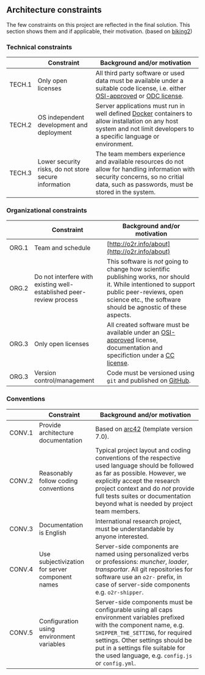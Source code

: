 ## Architecture constraints

The few constraints on this project are reflected in the final solution. This section shows them and if applicable, their motivation. (based on [biking2](https://biking.michael-simons.eu/docs/index.html#section-architecture-constraints))

### Technical constraints

&nbsp; | Constraint | Background and/or motivation
------ | ---------- | ----------------------------
TECH.1 | Only open licenses | All third party software or used data must be available under a suitable code license, i.e. either [OSI-approved](https://opensource.org/licenses) or [ODC license](opendatacommons.org/licenses).
TECH.2 | OS independent development and deployment | Server applications must run in well defined [Docker](https://docker.com) containers to allow installation on any host system and not limit developers to a specific language or environment.
TECH.3 | Lower security risks, do not store secure information | The team members experience and available resources do not allow for handling information with security concerns, so no critial data, such as passwords, must be stored in the system.

### Organizational constraints

&nbsp; | Constraint | Background and/or motivation
------ | ---------- | ----------------------------
ORG.1 | Team and schedule | [http://o2r.info/about](http://o2r.info/about)
ORG.2 | Do not interfere with existing well-established peer-review process | This software is _not_ going to change how scientific publishing works, nor should it. While intentioned to support public peer-reviews, open science etc., the software should be agnostic of these aspects.
ORG.3 | Only open licenses | All created software must be available under an [OSI-approved](https://opensource.org/licenses) license, documentation and specifiction under a [CC license](https://creativecommons.org/licenses).
ORG.3 | Version control/management | Code must be versioned using `git` and published on [GitHub](https://github.com/o2r-project).

### Conventions

&nbsp; | Constraint | Background and/or motivation
------ | ---------- | ----------------------------
CONV.1 | Provide architecture documentation | Based on [arc42](http://arc42.org/) (template version 7.0).
CONV.2 | Reasonably follow coding conventions | Typical project layout and coding conventions of the respective used language should be followed as far as possible. However, we explicitly accept the research project context and do _not_ provide full tests suites or documentation beyond what is needed by project team members.
CONV.3 | Documentation is English | International research project, must be understandable by anyone interested.
CONV.4 | Use subjectivization for server component names | Server-side components are named using personalized verbs or professions: _muncher_, _loader_, _transportar_. All git repositories for software use an `o2r-` prefix, in case of server-side components e.g. `o2r-shipper`.
CONV.5 | Configuration using environment variables | Server-side components must be configurable using all caps environment variables prefixed with the component name, e.g. `SHIPPER_THE_SETTING`, for required settings. Other settings should be put in a settings file suitable for the used language, e.g. `config.js` or `config.yml`.
